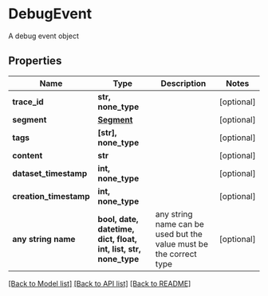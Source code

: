 # DebugEvent

A debug event object

## Properties
Name | Type | Description | Notes
------------ | ------------- | ------------- | -------------
**trace_id** | **str, none_type** |  | [optional] 
**segment** | [**Segment**](Segment.md) |  | [optional] 
**tags** | **[str], none_type** |  | [optional] 
**content** | **str** |  | [optional] 
**dataset_timestamp** | **int, none_type** |  | [optional] 
**creation_timestamp** | **int, none_type** |  | [optional] 
**any string name** | **bool, date, datetime, dict, float, int, list, str, none_type** | any string name can be used but the value must be the correct type | [optional]

[[Back to Model list]](../README.md#documentation-for-models) [[Back to API list]](../README.md#documentation-for-api-endpoints) [[Back to README]](../README.md)


